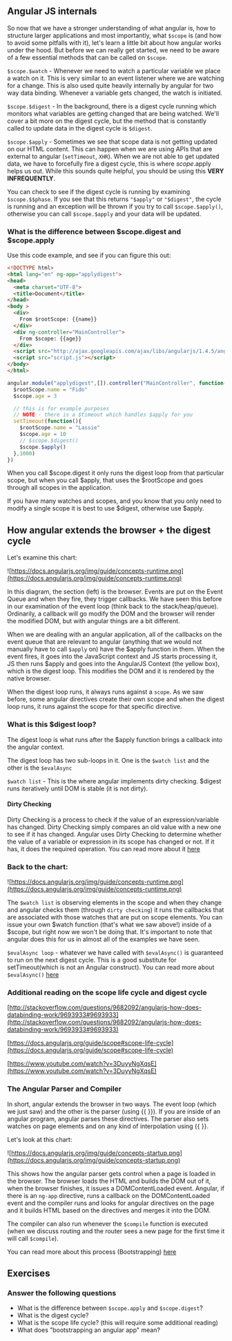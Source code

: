 ## Angular JS internals 

So now that we have a stronger understanding of what angular is, how to structure larger applications and most importantly, what `$scope` is (and how to avoid some pitfalls with it), let's learn a little bit about how angular works under the hood. But before we can really get started, we need to be aware of a few essential methods that can be called on `$scope`.

`$scope.$watch` - Whenever we need to watch a particular variable we place a watch on it. This is very similar to an event listener where we are watching for a change. This is also used quite heavily internally by angular for two way data binding. Whenever a variable gets changed, the watch is initiated.

`$scope.$digest` - In the background, there is a digest cycle running which monitors what variables are getting changed that are being watched. We'll cover a bit more on the digest cycle, but the method that is constantly called to update data in the digest cycle is `$digest`.

`$scope.$apply` - Sometimes we see that scope data is not getting updated on our HTML content. This can happen when we are using APIs that are external to angular (`setTimeout`, `XHR`). When we are not able to get updated data, we have to forcefully fire a digest cycle, this is where $scope.$apply helps us out. While this sounds quite helpful, you should be using this **VERY INFREQUENTLY**. 

You can check to see if the digest cycle is running by examining `$scope.$$phase`. If you see that this returns `"$apply"` or `"$digest"`, the cycle is running and an exception will be thrown if you try to call `$scope.$apply()`, otherwise you can call `$scope.$apply` and your data will be updated.

### What is the difference between $scope.digest and $scope.apply

Use this code example, and see if you can figure this out:

```html
<!DOCTYPE html>
<html lang="en" ng-app="applydigest">
<head>
  <meta charset="UTF-8">
  <title>Document</title>
</head>
<body >
  <div>
    From $rootScope: {{name}}
  </div>
  <div ng-controller="MainController">
    From $scope: {{age}}
  </div>
  <script src="http://ajax.googleapis.com/ajax/libs/angularjs/1.4.5/angular.min.js"></script>
  <script src="script.js"></script>
</body>
</html>
```

```js
angular.module("applydigest",[]).controller("MainController", function($rootScope, $scope){
  $rootScope.name = "Fido"
  $scope.age = 3

  // this is for example purposes
  // NOTE - there is a $timeout which handles $apply for you
  setTimeout(function(){
    $rootScope.name = "Lassie"
    $scope.age = 10
    // $scope.$digest()
    $scope.$apply()
  },1000)
})


```

When you call $scope.digest it only runs the digest loop from that particular scope, but when you call $apply, that uses the $rootScope and goes through all scopes in the application.

If you have many watches and scopes, and you know that you only need to modify a single scope it is best to use $digest, otherwise use $apply. 

## How angular extends the browser + the digest cycle

Let's examine this chart:

![https://docs.angularjs.org/img/guide/concepts-runtime.png](https://docs.angularjs.org/img/guide/concepts-runtime.png)

In this diagram, the section (left) is the browser. Events are put on the Event Queue and when they fire, they trigger callbacks. We have seen this before in our examination of the event loop (think back to the stack/heap/queue). Ordinarily, a callback will go modify the DOM and the browser will render the modified DOM, but with angular things are a bit different.

When we are dealing with an angular application, all of the callbacks on the event queue that are relevant to angular (anything that we would not manually have to call `$apply` on) have the $apply function in them. When the event fires, it goes into the JavaScript context and JS starts processing it, JS then runs $apply and goes into the AngularJS Context (the yellow box), which is the digest loop. This modifies the DOM and it is rendered by the native browser.

When the digest loop runs, it always runs against a `scope`. As we saw before, some angular directives create their own scope and when the digest loop runs, it runs against the scope for that specific directive. 

### What is this $digest loop?

The digest loop is what runs after the $apply function brings a callback into the angular context. 

The digest loop has two sub-loops in it. One is the `$watch list` and the other is the `$evalAsync`

`$watch list` - This is the where angular implements dirty checking. $digest runs iteratively until DOM is stable (it is not dirty).

#### Dirty Checking

Dirty Checking is a process to check if the value of an expression/variable has changed. Dirty Checking simply compares an old value with a new one to see if it has changed. Angular uses Dirty Checking to determine whether the value of a variable or expression in its scope has changed or not. If it has, it does the required operation. You can read more about it [here](http://stackoverflow.com/questions/24698620/dirty-checking-on-angular)

### Back to the chart:

![https://docs.angularjs.org/img/guide/concepts-runtime.png](https://docs.angularjs.org/img/guide/concepts-runtime.png)

The `$watch list` is observing elements in the scope and when they change and angular checks them (through `dirty checking`) it runs the callbacks that are associated with those watches that are put on scope elements. You can issue your own $watch function (that's what we saw above!) inside of a $scope, but right now we won't be doing that. It's important to note that angular does this for us in almost all of the examples we have seen.

`$evalAsync loop` - whatever we have called with `$evalAsync()` is guaranteed to run on the next digest cycle. This is a good substitute for setTimeout(which is not an Angular construct). You can read more about `$evalAsync()` [here](https://docs.angularjs.org/api/ng/type/$rootScope.Scope#$evalAsync)

### Additional reading on the scope life cycle and digest cycle

[http://stackoverflow.com/questions/9682092/angularjs-how-does-databinding-work/9693933#9693933](http://stackoverflow.com/questions/9682092/angularjs-how-does-databinding-work/9693933#9693933)

[https://docs.angularjs.org/guide/scope#scope-life-cycle](https://docs.angularjs.org/guide/scope#scope-life-cycle)

[https://www.youtube.com/watch?v=3DuyyNgXqsE](https://www.youtube.com/watch?v=3DuyyNgXqsE)

### The Angular Parser and Compiler

In short, angular extends the browser in two ways. The event loop (which we just saw) and the other is the parser (using {{ }}). If you are inside of an angular program, angular parses these directives. The parser also sets watches on page elements and on any kind of interpolation using {{ }}.

Let's look at this chart:

![https://docs.angularjs.org/img/guide/concepts-startup.png](https://docs.angularjs.org/img/guide/concepts-startup.png)

This shows how the angular parser gets control when a page is loaded in the browser. The browser loads the HTML and builds the DOM out of it, when the browser finishes, it issues a DOMContentLoaded event. Angular, if there is an `ng-app` directive, runs a callback on the DOMContentLoaded event and the compiler runs and looks for angular directives on the page and it builds HTML based on the directives and merges it into the DOM. 

The compiler can also run whenever the `$compile` function is executed (when we discuss routing and the router sees a new page for the first time it will call `$compile`).

You can read more about this process (Bootstrapping) [here](https://docs.angularjs.org/guide/bootstrap)

## Exercises

### Answer the following questions

- What is the difference between `$scope.apply` and `$scope.digest`?
- What is the digest cycle?
- What is the scope life cycle? (this will require some additional reading)
- What does "bootstrapping an angular app" mean?

